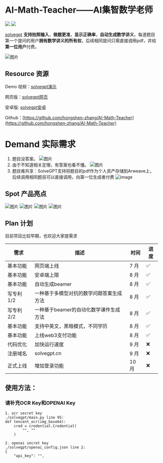# AI-Math-Teacher——AI集智数学老师

![](https://img.shields.io/badge/License-MIT-lightgrey)
![](https://img.shields.io/badge/Version-v0.0.1-orange)

[solvegpt](http://118.89.117.111/solvegpt/index.html) **支持拍照输入**，**做题更准**，**显示正确率**，**自动生成数学讲义**，每道题目第一个提问的用户**拥有数学讲义的所有权**，后续相同提问只需直接调用pdf，并给**第一位用户**付费。

![图片](https://github.com/hongshen-zhang/AI-Math-Teacher/assets/51727955/164050ce-4814-4c98-a9e0-d4aa7ebda4c7)


## Resource 资源

Demo 视频：[solvegpt演示](https://www.bilibili.com/video/BV1yj411R7FR/?share_source=copy_web&vd_source=2402ea50d5e761d0c54f9f9cb8f35a85)

网页版：[solvegpt网页](http://118.89.117.111/solvegpt/index.html)

安卓版: [solvegpt安卓](https://github.com/hongshen-zhang/AI-Math-Teacher/releases/tag/v0.0.1)

Github：[https://github.com/hongshen-zhang/AI-Math-Teacher](https://github.com/hongshen-zhang/AI-Math-Teacher)


# Demand 实际需求
1. 题目没答案。
![图片](https://github.com/hongshen-zhang/Unique-hackday_solvegpt/assets/51727955/2ab8be8e-561a-4237-9eb9-55fd11b4e322)
2. 由于不知道相关定理，有答案也看不懂。
![图片](https://github.com/hongshen-zhang/AI-Math-Teacher/assets/51727955/78a4169e-110a-4e0c-8a15-c05388489b2f)
3. 题目难共享：SolveGPT支持将题目的pdf作为个人资产存储到Arweave上，后续调用相同题目可以直接调用，向第一位生成者付费
![image](https://github.com/hongshen-zhang/AI-Math-Teacher/assets/51727955/5d6296c0-daed-4f2d-8534-c6dc2cbe1ed0)

## Spot 产品亮点
![图片](https://github.com/hongshen-zhang/Unique-hackday_solvegpt/assets/51727955/4ae3cff4-272d-4bcc-b6a9-98a667d89ec1)
![图片](https://github.com/hongshen-zhang/Unique-hackday_solvegpt/assets/51727955/7aff38a8-95d8-42ef-8a6d-453d101fb1c0)
![图片](https://github.com/hongshen-zhang/Unique-hackday_solvegpt/assets/51727955/7777975e-be56-4f78-a2f6-7607d85b3f57)
![图片](https://github.com/hongshen-zhang/Unique-hackday_solvegpt/assets/51727955/5435abf1-5a8f-4285-b4e4-e894bc64de28)

## Plan 计划

目前项目比较早期，也欢迎大家提需求

| 需求         | 描述                                                     | 时间 | 进度 |
| ------------ | -------------------------------------------------------- | ---- | ---- |
| 基本功能     | 网页端上线           | 7 月 | ✅   |
| 基本功能     | 安卓端上限                             | 8 月 | ✅   |
| 基本功能      | 自动生成beamer                  | 8 月 | ✅   |
| 写专利 1/2       | 一种基于多模型对抗的数学问题答案生成方法                   | 8 月 | ✅   |
| 写专利 2/2     | 一种基于beamer的自动化数学课件生成方法              | 8 月 |✅   |
| 基本功能     | 支持中英文，黑暗模式，不同学历              | 8 月 |✅   |
| 基本功能     | 上线web3支付功能                | 8 月 |✅   |
| 代码优化   | 加快运行速度                                 | 9 月 | ❌   |
| 注册域名   | solvegpt.cn                                 | 9 月 | ❌   |
| 正式上线 | 增加登录功能                             | 10 月 | ❌   |


## 使用方法：

### 请补充OCR Key和OPENAI Key

```
1. ocr secret key
./solvegpt/main.py line 95:
def tencent_ocr(img_base64):
    cred = credential.Credential(
        "", ""
    )
 
2. openai secret key
./solvegpt/openai_config.json line 2:
{
    "api_key": "",
```




